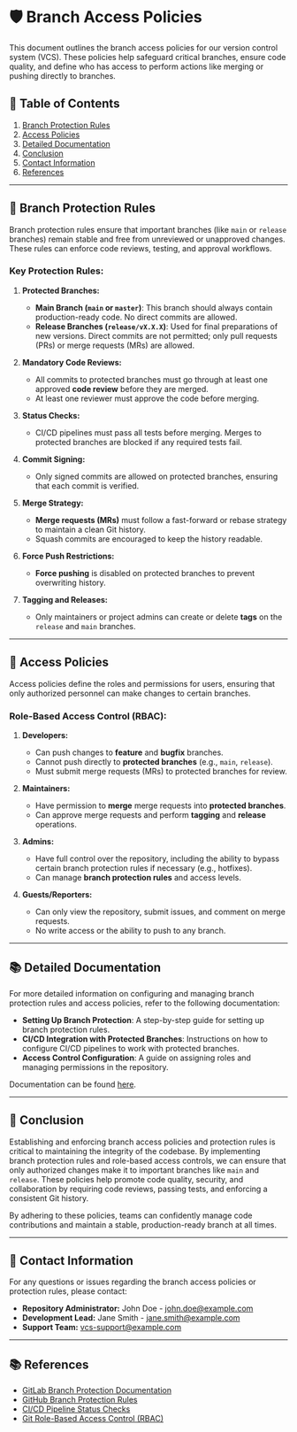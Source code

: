 # 🛡️ Branch Access Policies

This document outlines the branch access policies for our version control system (VCS). These policies help safeguard critical branches, ensure code quality, and define who has access to perform actions like merging or pushing directly to branches.

## 📑 Table of Contents

1. [Branch Protection Rules](#branch-protection-rules)
2. [Access Policies](#access-policies)
3. [Detailed Documentation](#detailed-documentation)
4. [Conclusion](#conclusion)
5. [Contact Information](#contact-information)
6. [References](#references)

---

## 🔐 Branch Protection Rules

Branch protection rules ensure that important branches (like `main` or `release` branches) remain stable and free from unreviewed or unapproved changes. These rules can enforce code reviews, testing, and approval workflows.

### Key Protection Rules:

1. **Protected Branches:**
   - **Main Branch (`main` or `master`)**: This branch should always contain production-ready code. No direct commits are allowed.
   - **Release Branches (`release/vX.X.X`)**: Used for final preparations of new versions. Direct commits are not permitted; only pull requests (PRs) or merge requests (MRs) are allowed.

2. **Mandatory Code Reviews:**
   - All commits to protected branches must go through at least one approved **code review** before they are merged.
   - At least one reviewer must approve the code before merging.

3. **Status Checks:**
   - CI/CD pipelines must pass all tests before merging. Merges to protected branches are blocked if any required tests fail.

4. **Commit Signing:**
   - Only signed commits are allowed on protected branches, ensuring that each commit is verified.

5. **Merge Strategy:**
   - **Merge requests (MRs)** must follow a fast-forward or rebase strategy to maintain a clean Git history.
   - Squash commits are encouraged to keep the history readable.

6. **Force Push Restrictions:**
   - **Force pushing** is disabled on protected branches to prevent overwriting history.

7. **Tagging and Releases:**
   - Only maintainers or project admins can create or delete **tags** on the `release` and `main` branches.

---

## 🔑 Access Policies

Access policies define the roles and permissions for users, ensuring that only authorized personnel can make changes to certain branches.

### Role-Based Access Control (RBAC):

1. **Developers:**
   - Can push changes to **feature** and **bugfix** branches.
   - Cannot push directly to **protected branches** (e.g., `main`, `release`).
   - Must submit merge requests (MRs) to protected branches for review.

2. **Maintainers:**
   - Have permission to **merge** merge requests into **protected branches**.
   - Can approve merge requests and perform **tagging** and **release** operations.

3. **Admins:**
   - Have full control over the repository, including the ability to bypass certain branch protection rules if necessary (e.g., hotfixes).
   - Can manage **branch protection rules** and access levels.

4. **Guests/Reporters:**
   - Can only view the repository, submit issues, and comment on merge requests.
   - No write access or the ability to push to any branch.

---

## 📚 Detailed Documentation

For more detailed information on configuring and managing branch protection rules and access policies, refer to the following documentation:

- **Setting Up Branch Protection**: A step-by-step guide for setting up branch protection rules.
- **CI/CD Integration with Protected Branches**: Instructions on how to configure CI/CD pipelines to work with protected branches.
- **Access Control Configuration**: A guide on assigning roles and managing permissions in the repository.

Documentation can be found [here](link-to-detailed-docs).

---

## 📝 Conclusion

Establishing and enforcing branch access policies and protection rules is critical to maintaining the integrity of the codebase. By implementing branch protection rules and role-based access controls, we can ensure that only authorized changes make it to important branches like `main` and `release`. These policies help promote code quality, security, and collaboration by requiring code reviews, passing tests, and enforcing a consistent Git history.

By adhering to these policies, teams can confidently manage code contributions and maintain a stable, production-ready branch at all times.

---

## 📧 Contact Information

For any questions or issues regarding the branch access policies or protection rules, please contact:

- **Repository Administrator:** John Doe - [john.doe@example.com](mailto:john.doe@example.com)
- **Development Lead:** Jane Smith - [jane.smith@example.com](mailto:jane.smith@example.com)
- **Support Team:** vcs-support@example.com

---

## 📚 References

- [GitLab Branch Protection Documentation](https://docs.gitlab.com/ee/user/project/protected_branches/)
- [GitHub Branch Protection Rules](https://docs.github.com/en/repositories/configuring-branches-and-merges-in-your-repository/managing-branches-in-your-repository/about-protected-branches)
- [CI/CD Pipeline Status Checks](https://docs.gitlab.com/ee/ci/pipelines/)
- [Git Role-Based Access Control (RBAC)](https://docs.gitlab.com/ee/user/permissions.html)
